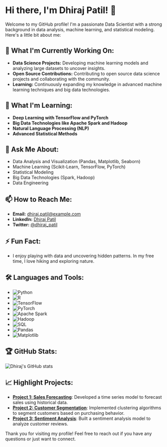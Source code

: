 # Hi there, I'm Dhiraj Patil! 👋

Welcome to my GitHub profile! I'm a passionate Data Scientist with a strong background in data analysis, machine learning, and statistical modeling. Here's a little bit about me:

## 🔭 What I'm Currently Working On:
- **Data Science Projects:** Developing machine learning models and analyzing large datasets to uncover insights.
- **Open Source Contributions:** Contributing to open source data science projects and collaborating with the community.
- **Learning:** Continuously expanding my knowledge in advanced machine learning techniques and big data technologies.

## 🌱 What I'm Learning:
- **Deep Learning with TensorFlow and PyTorch**
- **Big Data Technologies like Apache Spark and Hadoop**
- **Natural Language Processing (NLP)**
- **Advanced Statistical Methods**

## 💬 Ask Me About:
- Data Analysis and Visualization (Pandas, Matplotlib, Seaborn)
- Machine Learning (Scikit-Learn, TensorFlow, PyTorch)
- Statistical Modeling
- Big Data Technologies (Spark, Hadoop)
- Data Engineering

## 📫 How to Reach Me:
- **Email:** [dhiraj.patil@example.com](mailto:dhiraj.patil@example.com)
- **LinkedIn:** [Dhiraj Patil](https://www.linkedin.com/in/dhiraj-patil/)
- **Twitter:** [@dhiraj_patil](https://twitter.com/dhiraj_patil)

## ⚡ Fun Fact:
- I enjoy playing with data and uncovering hidden patterns. In my free time, I love hiking and exploring nature.

## 🛠️ Languages and Tools:
- ![Python](https://img.shields.io/badge/-Python-3776AB?style=flat&logo=python&logoColor=white)
- ![R](https://img.shields.io/badge/-R-276DC3?style=flat&logo=r&logoColor=white)
- ![TensorFlow](https://img.shields.io/badge/-TensorFlow-FF6F00?style=flat&logo=tensorflow&logoColor=white)
- ![PyTorch](https://img.shields.io/badge/-PyTorch-EE4C2C?style=flat&logo=pytorch&logoColor=white)
- ![Apache Spark](https://img.shields.io/badge/-Apache%20Spark-E25A1C?style=flat&logo=apachespark&logoColor=white)
- ![Hadoop](https://img.shields.io/badge/-Hadoop-66CCFF?style=flat&logo=apachehadoop&logoColor=black)
- ![SQL](https://img.shields.io/badge/-SQL-4479A1?style=flat&logo=sql&logoColor=white)
- ![Pandas](https://img.shields.io/badge/-Pandas-150458?style=flat&logo=pandas&logoColor=white)
- ![Matplotlib](https://img.shields.io/badge/-Matplotlib-009688?style=flat&logo=matplotlib&logoColor=white)

## 🏆 GitHub Stats:
![Dhiraj's GitHub stats](https://github-readme-stats.vercel.app/api?username=Dhiraj-patil-work&show_icons=true&theme=radical)

## 📈 Highlight Projects:
- [**Project 1: Sales Forecasting**](https://github.com/Dhiraj-patil-work/sales-forecasting): Developed a time series model to forecast sales using historical data.
- [**Project 2: Customer Segmentation**](https://github.com/Dhiraj-patil-work/customer-segmentation): Implemented clustering algorithms to segment customers based on purchasing behavior.
- [**Project 3: Sentiment Analysis**](https://github.com/Dhiraj-patil-work/sentiment-analysis): Built a sentiment analysis model to analyze customer reviews.

Thank you for visiting my profile! Feel free to reach out if you have any questions or just want to connect.
